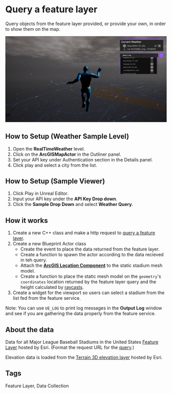 # Query a feature layer

Query objects from the feature layer provided, or provide your own, in order to show them on the map.

![Image of Weather Sample](Weather.png)

## How to Setup (Weather Sample Level)

1. Open the **RealTimeWeather** level.
2. Click on the **ArcGISMapActor** in the Outliner panel.
3. Set your API key under Authentication section in the Details panel.
4. Click play and select a city from the list.

## How to Setup (Sample Viewer)

1. Click Play in Unreal Editor.
2. Input your API key under the **API Key Drop down**.
3. Click the **Sample Drop Down** and select **Weather Query**.

## How it works

1. Create a new C++ class and make a http request to [query a feature layer](https://developers.arcgis.com/rest/services-reference/enterprise/query-feature-service-.htm). 
2. Create a new Blueprint Actor class
   - Create the event to place the data returned from the feature layer.
   - Create a function to spawn the actor according to the data recieved in teh query.
   - Attach the [**ArcGIS Location Component**](https://developers.arcgis.com/unreal-engine/maps/location-component/) to the static stadium mesh model.
   - Create a function to place the static mesh model on the `geometry`'s `coordinates` location returned by the feature layer query and the height calculated by [raycasts](https://docs.unrealengine.com/5.0/en-US/using-a-single-line-trace-raycast-by-channel-in-unreal-engine/).
3. Create a widget for the viewport so users can select a stadium from the list fed from the feature service.

Note: You can use `UE_LOG` to print log messages in the **Output Log** window and see if you are gathering the data properly from the feature service.

## About the data

Data for all Major League Baseball Stadiums in the United States [Feature Layer](https://www.arcgis.com/home/item.html?id=f60004d3037e42ad93cb03b9590cafec) hosted by Esri. (Format the request URL for the [query](https://services.arcgis.com/P3ePLMYs2RVChkJx/ArcGIS/rest/services/Major_League_Baseball_Stadiums/FeatureServer/0/query?f=geojson&where=1=1&outfields=TEAM,NAME,LEAGUE).)

Elevation data is loaded from the [Terrain 3D elevation layer](https://www.arcgis.com/home/item.html?id=7029fb60158543ad845c7e1527af11e4) hosted by Esri.

## Tags

Feature Layer, Data Collection